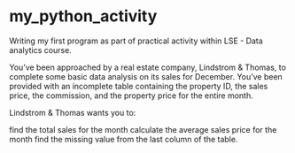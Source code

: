 # my_python_activity

Writing my first program as part of practical activity within LSE - Data analytics course. 

You’ve been approached by a real estate company, Lindstrom & Thomas, to complete some basic data analysis on its sales for December. You’ve been provided with an incomplete table containing the property ID, the sales price, the commission, and the property price for the entire month.

Lindstrom & Thomas wants you to:

find the total sales for the month
calculate the average sales price for the month 
find the missing value from the last column of the table.  
